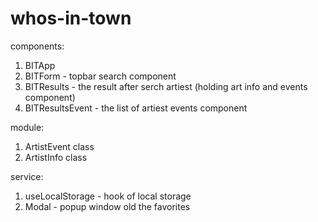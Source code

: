 # whos-in-town

components:
  1. BITApp
  2. BITForm - topbar search component
  3. BITResults - the result after serch artiest (holding art info and events component)
  4. BITResultsEvent - the list of artiest events component
  
  module:
  1. ArtistEvent class
  2. ArtistInfo class
  
  service:
  1. useLocalStorage - hook of local storage
  2. Modal - popup window old the favorites
